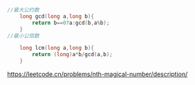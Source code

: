 ```C++
//最大公约数
    long gcd(long a,long b){
        return b==0?a:gcd(b,a%b);
    }
//最小公倍数

    long lcm(long a,long b){
        return (long)a*b/gcd(a,b);
    }
```
https://leetcode.cn/problems/nth-magical-number/description/